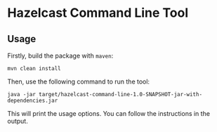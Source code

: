 # Hazelcast Command Line Tool

## Usage

Firstly, build the package with `maven`:

```
mvn clean install
```

Then, use the following command to run the tool:

```
java -jar target/hazelcast-command-line-1.0-SNAPSHOT-jar-with-dependencies.jar
```

This will print the usage options. You can follow the instructions in the output.